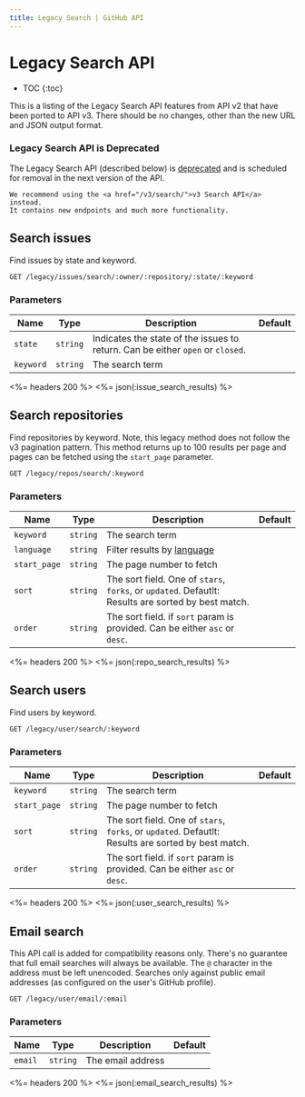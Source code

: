 ```yaml
---
title: Legacy Search | GitHub API
---
```


# Legacy Search API

* TOC
{:toc}

This is a listing of the Legacy Search API features from API v2 that have been ported to API
v3. There should be no changes, other than the new URL and JSON output format.

### Legacy Search API is Deprecated

<div class="alert">
  <p>
    The Legacy Search API (described below) is <a href="/v3/#deprecations">deprecated</a>
    and is scheduled for removal in the next version of the API.

    We recommend using the <a href="/v3/search/">v3 Search API</a> instead.
    It contains new endpoints and much more functionality.
  </p>
</div>

## Search issues

Find issues by state and keyword.

    GET /legacy/issues/search/:owner/:repository/:state/:keyword

### Parameters

Name | Type | Description | Default
-----|------|-------------|---------
`state`|`string` | Indicates the state of the issues to return. Can be either `open` or `closed`.|
`keyword`|`string`| The search term|


<%= headers 200 %>
<%= json(:issue_search_results) %>

## Search repositories

Find repositories by keyword. Note, this legacy method does not follow the
v3 pagination pattern. This method returns up to 100 results per page and
pages can be fetched using the `start_page` parameter.

    GET /legacy/repos/search/:keyword

### Parameters

Name | Type | Description | Default
-----|------|-------------|---------
`keyword`|`string`| The search term|
`language`|`string` | Filter results by [language](https://github.com/languages)|
`start_page`|`string` | The page number to fetch|
`sort`|`string` | The sort field. One of `stars`, `forks`, or `updated`. Defautlt: Results are sorted by best match.|
`order`|`string` | The sort field. if `sort` param is provided. Can be either `asc` or `desc`.|


<%= headers 200 %>
<%= json(:repo_search_results) %>

## Search users

Find users by keyword.

    GET /legacy/user/search/:keyword

### Parameters

Name | Type | Description | Default
-----|------|-------------|---------
`keyword`|`string`| The search term|
`start_page`|`string` | The page number to fetch|
`sort`|`string`| The sort field. One of `stars`, `forks`, or `updated`. Defautlt: Results are sorted by best match.|
`order`|`string`| The sort field. if `sort` param is provided. Can be either `asc` or `desc`.|


<%= headers 200 %>
<%= json(:user_search_results) %>

## Email search

This API call is added for compatibility reasons only. There's no guarantee
that full email searches will always be available. The `@` character in the
address must be left unencoded. Searches only against public email addresses
(as configured on the user's GitHub profile).

    GET /legacy/user/email/:email

### Parameters

Name | Type | Description | Default
-----|------|-------------|---------
`email`|`string`| The email address|


<%= headers 200 %>
<%= json(:email_search_results) %>
